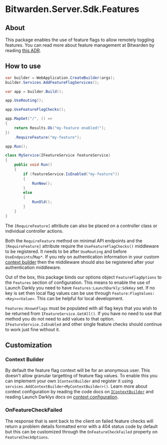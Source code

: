 # Bitwarden.Server.Sdk.Features

## About

This package enables the use of feature flags to allow remotely toggling features. You can read more about
feature management at Bitwarden by reading [this ADR][feature-management].

## How to use

```csharp
var builder = WebApplication.CreateBuilder(args);
builder.Services.AddFeatureFlagServices();

var app = builder.Build();

app.UseRouting();

app.UseFeatureFlagChecks();

app.MapGet("/", () =>
{
    return Results.Ok("my-feature enabled!");
})
    .RequireFeature("my-feature");

app.Run();
```

```csharp
class MyService(IFeatureService featureService)
{
    public void Run()
    {
        if (featureService.IsEnabled("my-feature"))
        {
            RunNew();
        }
        else
        {
            RunOld();
        }
    }
}
```

The `[RequireFeature]` attribute can also be placed on a controller class or individual controller
actions.

Both the `RequireFeature` method on minimal API endpoints and the `[RequireFeature]` attribute
require the `UseFeatureFlagChecks()` middleware to be registered. It needs to be after `UseRouting`
and before `UseEndpoints`/`Map*`. If you rely on authentication information in your custom
[context builder](#context-builder) then the middleware should also be registered after your
authentication middleware.

Out of the box, this package binds our options object `FeatureFlagOptions` to the `Features` section
of configuration. This means to enable the use of Launch Darkly you need to have
`Features:LaunchDarkly:SdkKey` set. If no key is set then local flag values can be use through
`Feature:FlagValues:<Key>=<Value>`. This can be helpful for local development.

`Features:KnownFlags` must be populated with all flag keys that you wish to be returned from
`IFeatureService.GetAll()`. If you have no need to use that method you do not need to add values to
that option. `IFeatureService.IsEnabled` and other single feature checks should continue to work
just fine without it.

## Customization

### Context Builder

By default the feature flag context will be for an anonymous user. This doesn't allow granular
targetting of feature flag values. To enable this you can implement your own `IContextBuilder` and
register it using `services.AddContextBuilder<MyContextBuilder>()`. Learn more about context
configuration by reading the code docs on [`IContextBuilder`](./IContextBuilder.cs) and reading
Launch Darklys docs on [context configuration][launch-darkly-context-configuration].

### OnFeatureCheckFailed

The response that is sent back to the client on failed feature checks will return a problem details
formatted error with a 404 status code by default but this can be customized through the
`OnFeatureCheckFailed` property on `FeatureCheckOptions`.

[feature-management]:[https://contributing.bitwarden.com/architecture/adr/feature-management]
[launch-darkly-context-configuration]: https://launchdarkly.com/docs/sdk/features/context-config#expand-net-server-side-code-sample
